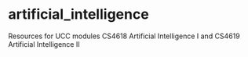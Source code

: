# artificial_intelligence
Resources for UCC modules CS4618 Artificial Intelligence I and CS4619 Artificial Intelligence II
